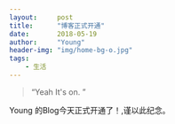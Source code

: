 ```yaml
---
layout:     post
title:      "博客正式开通"
date:       2018-05-19
author:     "Young"
header-img: "img/home-bg-o.jpg"
tags:
    - 生活
---
```


> “Yeah It's on. ”


Young 的Blog今天正式开通了！,谨以此纪念。


